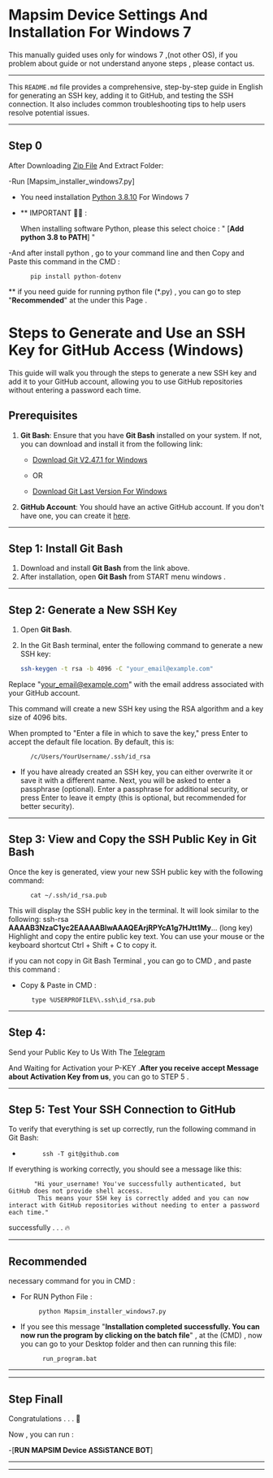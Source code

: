 # Mapsim Device Settings And Installation For Windows 7

This manually guided uses only for windows 7 ,(not other OS), if you problem about guide or not understand anyone steps , please contact us.

---


This `README.md` file provides a comprehensive, step-by-step guide in English for generating an SSH key, adding it to GitHub, and testing the SSH connection. It also includes common troubleshooting tips to help users resolve potential issues.

---

## Step 0      

After Downloading [Zip File](https://github.com/Mpouransari/Mapsim_Windows7_Device/archive/refs/heads/main.zip) And Extract Folder:

-Run [Mapsim_installer_windows7.py]

- You need installation [Python 3.8.10](https://www.python.org/ftp/python/3.8.10/python-3.8.10.exe) For Windows 7

- ** IMPORTANT 🚨🚨 : 

  When installing software Python, please this select choice : " [**Add python 3.8 to PATH**] "

-And after install python , go to your command line and then Copy and Paste this command in the CMD :
          
          pip install python-dotenv

** if you need guide for running python file (*.py) , you can go to step "**Recommended**" at the under this Page .


# Steps to Generate and Use an SSH Key for GitHub Access (Windows)

This guide will walk you through the steps to generate a new SSH key and add it to your GitHub account, allowing you to use GitHub repositories without entering a password each time.

## Prerequisites

1. **Git Bash**: Ensure that you have **Git Bash** installed on your system. If not, you can download and install it from the following link:
   
   - [Download Git V2.47.1 for Windows](https://github.com/git-for-windows/git/releases/download/v2.47.1.windows.1/Git-2.47.1-32-bit.exe)
     
   - OR
     
   - [Download Git Last Version For Windows](https://git-scm.com/)
     

3. **GitHub Account**: You should have an active GitHub account. If you don't have one, you can create it [here](https://github.com/join).

---

## Step 1: Install Git Bash

1. Download and install **Git Bash** from the link above.
2. After installation, open **Git Bash** from START menu windows .

---

## Step 2: Generate a New SSH Key

1. Open **Git Bash**.

2. In the Git Bash terminal, enter the following command to generate a new SSH key:

   ```bash
   ssh-keygen -t rsa -b 4096 -C "your_email@example.com"

Replace "your_email@example.com" with the email address associated with your GitHub account.

This command will create a new SSH key using the RSA algorithm and a key size of 4096 bits.

When prompted to "Enter a file in which to save the key," press Enter to accept the default file location. By default, this is:

          /c/Users/YourUsername/.ssh/id_rsa

* If you have already created an SSH key, you can either overwrite it or save it with a different name.
Next, you will be asked to enter a passphrase (optional). Enter a passphrase for additional security, or press Enter to leave it empty (this is optional, but recommended for better security).

---

## Step 3: View and Copy the SSH Public Key in Git Bash


Once the key is generated, view your new SSH public key with the following command:

          cat ~/.ssh/id_rsa.pub

This will display the SSH public key in the terminal. It will look similar to the following:
ssh-rsa **AAAAB3NzaC1yc2EAAAABIwAAAQEArjRPYcA1g7HJtt1My**... (long key)
Highlight and copy the entire public key text. You can use your mouse or the keyboard shortcut Ctrl + Shift + C to copy it.

if you can not copy in Git Bash Terminal , you can go to CMD , and paste this command :

 - Copy & Paste in CMD :

          type %USERPROFILE%\.ssh\id_rsa.pub


---

## Step 4: 

Send your Public Key to Us With The [Telegram](https://t.me/Tarantula_support_bot) 

And Waiting for Activation your P-KEY .**After you receive accept Message about Activation Key from us**, you can go to STEP 5 .

---

## Step 5: Test Your SSH Connection to GitHub

To verify that everything is set up correctly, run the following command in Git Bash:

-           ssh -T git@github.com

If everything is working correctly, you should see a message like this:

           "Hi your_username! You've successfully authenticated, but GitHub does not provide shell access.
            This means your SSH key is correctly added and you can now interact with GitHub repositories without needing to enter a password each time."

successfully . . . 🔥

---

## Recommended

necessary command  for you in CMD :

- For RUN Python File :

           python Mapsim_installer_windows7.py

- If you see this message "**Installation completed successfully. You can now run the program by clicking on the batch file**" , at the (CMD) , now you can go to your Desktop folder and then can running this file:

            run_program.bat

---
---

## Step Finall 

  Congratulations . . . 🎉

  Now , you can run :

   -[**RUN MAPSIM Device ASSiSTANCE BOT**]

---           
---


